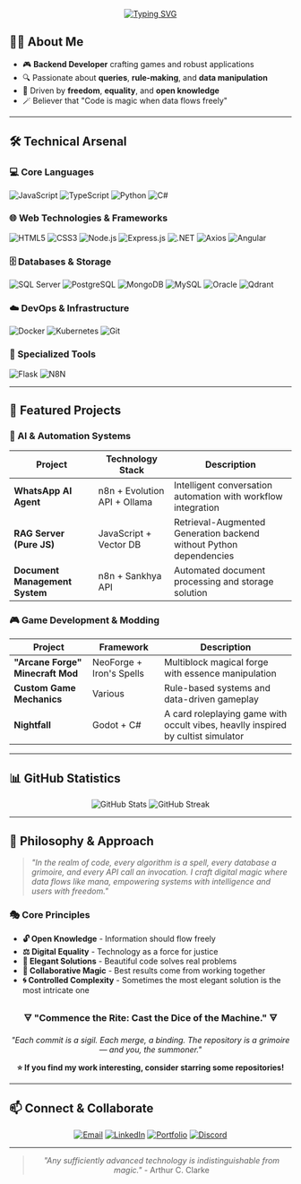 <div align="center">
  
[![Typing SVG](https://readme-typing-svg.herokuapp.com?font=Fira+Code&pause=1000&color=FF6B6B&center=true&vCenter=true&width=435&lines=Virtual+Adept+in+System+Creation;Game+%26+Application+Developer;Data+Manipulation+Enthusiast;Code+is+Magic+%F0%9F%AA%84)](https://git.io/typing-svg)

</div>

## 🧙‍♂️ About Me
- 🎮 **Backend Developer** crafting games and robust applications
- 🔍 Passionate about **queries**, **rule‑making**, and **data manipulation**
- 🤝 Driven by **freedom**, **equality**, and **open knowledge**
- 🪄 Believer that "Code is magic when data flows freely"
---

## 🛠️ Technical Arsenal

### 💻 Core Languages
![JavaScript](https://img.shields.io/badge/JavaScript-F7DF1E?style=for-the-badge&logo=javascript&logoColor=black)
![TypeScript](https://img.shields.io/badge/TypeScript-007ACC?style=for-the-badge&logo=typescript&logoColor=white)
![Python](https://img.shields.io/badge/Python-3776AB?style=for-the-badge&logo=python&logoColor=white)
![C#](https://img.shields.io/badge/C%23-239120?style=for-the-badge&logo=c#&logoColor=white)

### 🌐 Web Technologies & Frameworks
![HTML5](https://img.shields.io/badge/HTML5-E34F26?style=for-the-badge&logo=html5&logoColor=white)
![CSS3](https://img.shields.io/badge/CSS3-1572B6?style=for-the-badge&logo=css3&logoColor=white)
![Node.js](https://img.shields.io/badge/Node.js-43853D?style=for-the-badge&logo=node.js&logoColor=white)
![Express.js](https://img.shields.io/badge/Express.js-404D59?style=for-the-badge&logo=express&logoColor=white)
![.NET](https://img.shields.io/badge/.NET-5C2D91?style=for-the-badge&logo=.net&logoColor=white)
![Axios](https://img.shields.io/badge/Axios-671DDF?style=for-the-badge&logo=axios&logoColor=white)
![Angular](https://img.shields.io/badge/Angular-DD0031?style=for-the-badge&logo=angular&logoColor=white)

### 🗄️ Databases & Storage
![SQL Server](https://img.shields.io/badge/Microsoft%20SQL%20Server-CC2927?style=for-the-badge&logo=mssql&logoColor=white)
![PostgreSQL](https://img.shields.io/badge/PostgreSQL-316192?style=for-the-badge&logo=postgresql&logoColor=white)
![MongoDB](https://img.shields.io/badge/MongoDB-4EA94B?style=for-the-badge&logo=mongodb&logoColor=white)
![MySQL](https://img.shields.io/badge/MySQL-005C84?style=for-the-badge&logo=mysql&logoColor=white)
![Oracle](https://img.shields.io/badge/Oracle-F80000?style=for-the-badge&logo=oracle&logoColor=white)
![Qdrant](https://img.shields.io/badge/Qdrant-FF6B6B?style=for-the-badge&logo=qdrant:image/svg+xml;base64,PHN2ZyB3aWR0aD0iMjQiIGhlaWdodD0iMjQiIHZpZXdCb3g9IjAgMCAyNCAyNCIgZmlsbD0ibm9uZSIgeG1sbnM9Imh0dHA6Ly93d3cudzMub3JnLzIwMDAvc3ZnIj4KPC9zdmc+&logoColor=white)

### ☁️ DevOps & Infrastructure
![Docker](https://img.shields.io/badge/Docker-2496ED?style=for-the-badge&logo=docker&logoColor=white)
![Kubernetes](https://img.shields.io/badge/Kubernetes-326ce5?style=for-the-badge&logo=kubernetes&logoColor=white)
![Git](https://img.shields.io/badge/Git-F05032?style=for-the-badge&logo=git&logoColor=white)

### 🔧 Specialized Tools
![Flask](https://img.shields.io/badge/Flask-000000?style=for-the-badge&logo=flask&logoColor=white)
![N8N](https://img.shields.io/badge/N8N-CC2927?style=for-the-badge&logo=n8n&logoColor=white)

---

## 🚀 Featured Projects

### 🤖 AI & Automation Systems
| Project | Technology Stack | Description |
|---------|------------------|-------------|
| **WhatsApp AI Agent** | n8n + Evolution API + Ollama | Intelligent conversation automation with workflow integration |
| **RAG Server (Pure JS)** | JavaScript + Vector DB | Retrieval-Augmented Generation backend without Python dependencies |
| **Document Management System** | n8n + Sankhya API | Automated document processing and storage solution |

### 🎮 Game Development & Modding
| Project | Framework | Description |
|---------|-----------|-------------|
| **"Arcane Forge" Minecraft Mod** | NeoForge + Iron's Spells | Multiblock magical forge with essence manipulation |
| **Custom Game Mechanics** | Various | Rule-based systems and data-driven gameplay |
| **Nightfall** | Godot + C# | A card roleplaying game with occult vibes, heavlly inspired by cultist simulator |

---

## 📊 GitHub Statistics

<div align="center">
  
![GitHub Stats](https://github-readme-stats.vercel.app/api?username=Castellari-dev&show_icons=true&theme=radical&count_private=true) ![GitHub Streak](https://github-readme-streak-stats.herokuapp.com/?user=Castellari-dev&theme=radical)

</div>

---

## 🌟 Philosophy & Approach

> *"In the realm of code, every algorithm is a spell, every database a grimoire, and every API call an invocation. I craft digital magic where data flows like mana, empowering systems with intelligence and users with freedom."*

### 🎭 Core Principles
- **🔓 Open Knowledge** - Information should flow freely
- **⚖️ Digital Equality** - Technology as a force for justice
- **🔮 Elegant Solutions** - Beautiful code solves real problems
- **🤝 Collaborative Magic** - Best results come from working together
- **🌀 Controlled Complexity** - Sometimes the most elegant solution is the most intricate one

<div align="center">

### 🜃 "Commence the Rite: Cast the Dice of the Machine." 🜃
*"Each commit is a sigil. Each merge, a binding. The repository is a grimoire — and you, the summoner."*

**⭐ If you find my work interesting, consider starring some repositories!**

</div>

---

## 📫 Connect & Collaborate

<div align="center">

[![Email](https://img.shields.io/badge/Email-D14836?style=for-the-badge&logo=gmail&logoColor=white)](mailto:castellaricordeiro@gmail.com)
[![LinkedIn](https://img.shields.io/badge/LinkedIn-0077B5?style=for-the-badge&logo=linkedin&logoColor=white)](https://www.linkedin.com/in/gabriel-silva-barcellos-215499257/)
[![Portfolio](https://img.shields.io/badge/Portfolio-FF5722?style=for-the-badge&logo=todoist&logoColor=white)](https://yourdomain.com)
[![Discord](https://img.shields.io/badge/Discord-7289DA?style=for-the-badge&logo=discord&logoColor=white)](https://discord.gg/your-server)

</div>

---

<div align="center">
  
> *"Any sufficiently advanced technology is indistinguishable from magic."* - Arthur C. Clarke

</div>
